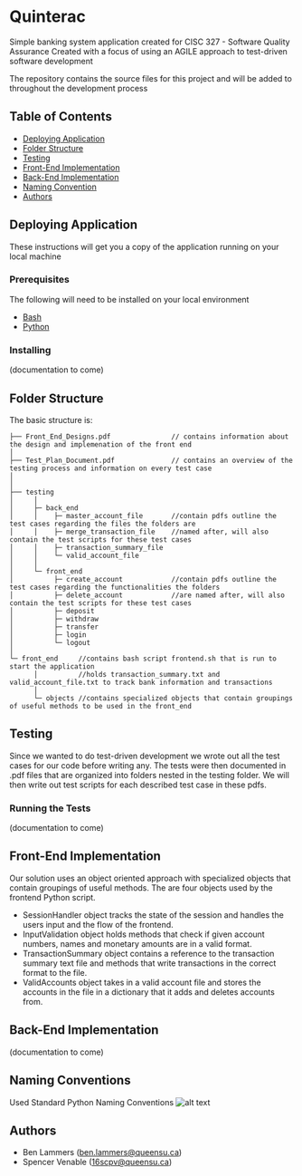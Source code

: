 ﻿# Quinterac
Simple banking system application created for CISC 327 - Software Quality Assurance
Created with a focus of using an AGILE approach to test-driven software development

The repository contains the source files for this project and will be added to throughout the development process

## Table of Contents
- [Deploying Application](#deploying-application)
- [Folder Structure](#folder-structure)
- [Testing](#testing)
- [Front-End Implementation](#front-end-implementation)
- [Back-End Implementation](#back-end-implementation)
- [Naming Convention](#naming-conventions)
- [Authors](#authors)

## Deploying Application

These instructions will get you a copy of the application running on your local machine

### Prerequisites
The following will need to be installed on your local environment
- [Bash](https://www.windowscentral.com/how-install-bash-shell-command-line-windows-10)
- [Python](https://www.python.org/downloads/)

### Installing
(documentation to come)

## Folder Structure
The basic structure is:
```
├── Front_End_Designs.pdf               // contains information about the design and implemenation of the front end 
│                              
├── Test_Plan_Document.pdf              // contains an overview of the testing process and information on every test case                  
│  
│  
├── testing   
│     │                
│     ├─ back_end 
│     │    ├─ master_account_file       //contain pdfs outline the test cases regarding the files the folders are
│     │    ├─ merge_transaction_file    //named after, will also contain the test scripts for these test cases
│     │    ├─ transaction_summary_file
│     │    └─ valid_account_file 
│     │
│     └─ front_end 
│          ├─ create_account            //contain pdfs outline the test cases regarding the functionalities the folders
│          ├─ delete_account            //are named after, will also contain the test scripts for these test cases
│          ├─ deposit
│          ├─ withdraw
│          ├─ transfer
│          ├─ login
│          └─ logout
│
└─ front_end     //contains bash script frontend.sh that is run to start the application
      │          //holds transaction_summary.txt and valid_account_file.txt to track bank information and transactions
      │                
      └─ objects //contains specialized objects that contain groupings of useful methods to be used in the front_end

```

## Testing
Since we wanted to do test-driven development we wrote out all the test cases for our code before writing any. The tests were then documented in .pdf files that are organized into folders nested in the testing folder. We will then write out test scripts for each described test case in these pdfs. 

### Running the Tests
(documentation to come)

## Front-End Implementation
Our solution uses an object oriented approach with specialized objects that contain groupings of useful methods. 
The are four objects used by the frontend Python script. 
- SessionHandler object tracks the state of the session and handles the users input and the flow of the frontend.
- InputValidation object holds methods that check if given account numbers, names and monetary amounts are in a valid format.
- TransactionSummary object contains a reference to the transaction summary text file and methods that write transactions in the correct format to the file.
- ValidAccounts object takes in a valid account file and stores the accounts in the file in a dictionary that it adds and deletes accounts from. 

## Back-End Implementation
(documentation to come)

## Naming Conventions
Used Standard Python Naming Conventions
![alt text](https://i.stack.imgur.com/Ty2F3.png)

## Authors
- Ben Lammers (ben.lammers@queensu.ca)
- Spencer Venable (16scpv@queensu.ca)
